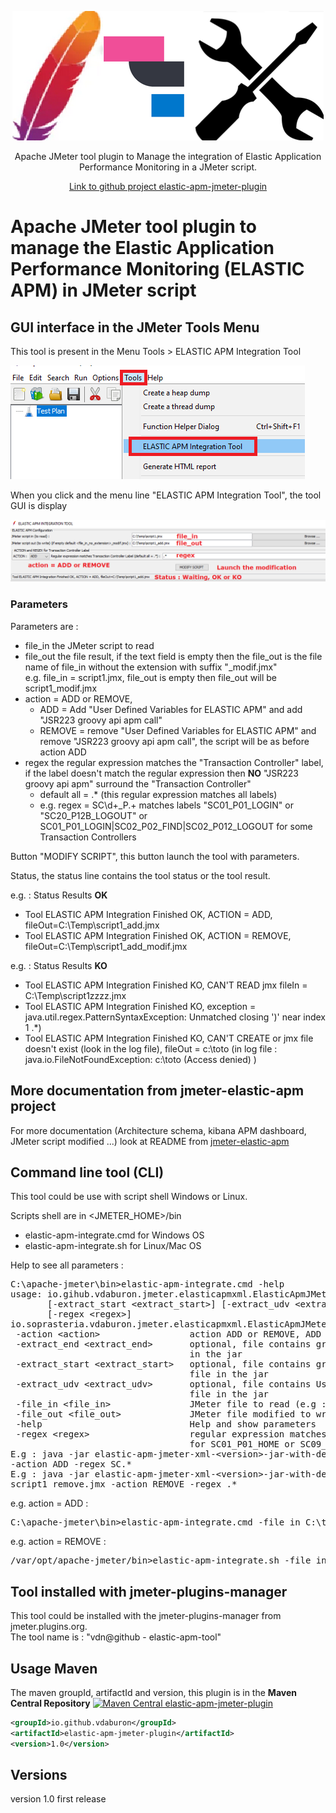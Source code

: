 <p align="center">
<img src="https://github.com/vdaburon/elastic-apm-jmeter-plugin/blob/main/doc/elasticapmjmplugin_logo.png" alt="elastic apm jmeter logo"/>

  <p align="center">Apache JMeter tool plugin to Manage the integration of Elastic Application Performance Monitoring in a JMeter script.</p>
  <p align="center"><a href="https://github.com/vdaburon/elastic-apm-jmeter-plugin">Link to github project elastic-apm-jmeter-plugin</a></p>
</p>

# Apache JMeter tool plugin to manage the Elastic Application Performance Monitoring (ELASTIC APM) in JMeter script

## GUI interface in the JMeter Tools Menu
This tool is present in the Menu Tools > ELASTIC APM Integration Tool

![Menu Tools](doc/images/jmeter_menu_tools_with_elastic_apm.png)

When you click and the menu line "ELASTIC APM Integration Tool", the tool GUI is display

![Menu Tools](doc/images/elastic_apm_integration_tool_gui.png)

### Parameters
Parameters are :
* file_in the JMeter script to read
* file_out the file result, if the text field is empty then the file_out is the file name of file_in without the extension with suffix "_modif.jmx" <br/>
  e.g. file_in = script1.jmx, file_out is empty then file_out will be script1_modif.jmx
* action = ADD or REMOVE, 
  * ADD = Add "User Defined Variables for ELASTIC APM" and add "JSR223 groovy api apm call"
  * REMOVE = remove "User Defined Variables for ELASTIC APM" and remove "JSR223 groovy api apm call", the script will be as before action ADD
* regex the regular expression matches the "Transaction Controller" label, if the label doesn't match the regular expression then **NO** "JSR223 groovy api apm" surround the "Transaction Controller"
  * default all = .* (this regular expression matches all labels)
  * e.g. regex = SC\d+_P.+ matches labels "SC01_P01_LOGIN" or "SC20_P12B_LOGOUT" or SC01_P01_LOGIN|SC02_P02_FIND|SC02_P012_LOGOUT for some Transaction Controllers

Button "MODIFY SCRIPT", this button launch the tool with parameters.

Status, the status line contains the tool status or the tool result.

e.g. : Status Results **OK**
* Tool ELASTIC APM Integration Finished OK, ACTION = ADD, fileOut=C:\Temp\script1_add.jmx
* Tool ELASTIC APM Integration Finished OK, ACTION = REMOVE, fileOut=C:\Temp\script1_add_modif.jmx

e.g. : Status Results **KO**
* Tool ELASTIC APM Integration Finished KO, CAN'T READ jmx fileIn = C:\Temp\script1zzzz.jmx
* Tool ELASTIC APM Integration Finished KO, exception = java.util.regex.PatternSyntaxException: Unmatched closing ')' near index 1 .*)
* Tool ELASTIC APM Integration Finished KO, CAN'T CREATE or jmx file doesn't exist (look in the log file), fileOut  = c:\toto (in log file : java.io.FileNotFoundException: c:\toto (Access denied)
  )

## More documentation from jmeter-elastic-apm project
For more documentation (Architecture schema, kibana APM dashboard,  JMeter script modified ...) look at README from [jmeter-elastic-apm](https://github.com/vdaburon/jmeter-elastic-apm)

## Command line tool (CLI)
This tool could be use with script shell Windows or Linux.

Scripts shell are in &lt;JMETER_HOME&gt;/bin
* elastic-apm-integrate.cmd for Windows OS
* elastic-apm-integrate.sh for Linux/Mac OS

Help to see all parameters :

<pre>
C:\apache-jmeter\bin&gt;elastic-apm-integrate.cmd -help
usage: io.gihub.vdaburon.jmeter.elasticapmxml.ElasticApmJMeterManager -action &lt;action&gt; [-extract_end &lt;extract_end&gt;]
       [-extract_start &lt;extract_start&gt;] [-extract_udv &lt;extract_udv&gt;] -file_in &lt;file_in&gt; -file_out &lt;file_out&gt; [-help]
       [-regex &lt;regex&gt;]
io.soprasteria.vdaburon.jmeter.elasticapmxml.ElasticApmJMeterManager
 -action &lt;action&gt;                 action ADD or REMOVE, ADD : add groovy api call and REMOVE : remove groovy api call
 -extract_end &lt;extract_end&gt;       optional, file contains groovy end call api (e.g : extract_end.xml), default read file
                                  in the jar
 -extract_start &lt;extract_start&gt;   optional, file contains groovy start call api (e.g : extract_start.xml), default read
                                  file in the jar
 -extract_udv &lt;extract_udv&gt;       optional, file contains User Defined Variables (e.g : extract_udv.xml), default read
                                  file in the jar
 -file_in &lt;file_in&gt;               JMeter file to read (e.g : script.jmx)
 -file_out &lt;file_out&gt;             JMeter file modified to write (e.g : script_add.jmx)
 -help                            Help and show parameters
 -regex &lt;regex&gt;                   regular expression matches Transaction Controller Label (default .*) (e.g : SC[0-9]+_.
                                  for SC01_P01_HOME or SC09_P12_LOGOUT)
E.g : java -jar elastic-apm-jmeter-xml-&lt;version&gt;-jar-with-dependencies.jar -file_in script1.jmx -file_out script1_add.jmx
-action ADD -regex SC.*
E.g : java -jar elastic-apm-jmeter-xml-&lt;version&gt;-jar-with-dependencies.jar -file_in script1_add.jmx -file_out
script1_remove.jmx -action REMOVE -regex .*
</pre>

e.g. action = ADD :
<pre>
C:\apache-jmeter\bin>elastic-apm-integrate.cmd -file_in C:\temp\script1.jmx -file_out C:\temp\script1_add_cli.jmx -action ADD -regex SC.*
</pre>

e.g. action = REMOVE :
<pre>
/var/opt/apache-jmeter/bin>elastic-apm-integrate.sh -file_in /tmp/script1_add.jmx -file_out /tmp/script1_remove_cli.jmx -action REMOVE
</pre>

## Tool installed with jmeter-plugins-manager
This tool could be installed with the jmeter-plugins-manager from jmeter.plugins.org.<br>
The tool name is : "vdn@github - elastic-apm-tool"

## Usage Maven
The maven groupId, artifactId and version, this plugin is in the **Maven Central Repository** [![Maven Central elastic-apm-jmeter-plugin](https://maven-badges.herokuapp.com/maven-central/io.github.vdaburon/elastic-apm-jmeter-plugin/badge.svg)](https://maven-badges.herokuapp.com/maven-central/io.github.vdaburon/elastic-apm-jmeter-plugin)

```xml
<groupId>io.github.vdaburon</groupId>
<artifactId>elastic-apm-jmeter-plugin</artifactId>
<version>1.0</version>
```
## Versions
version 1.0  first release

